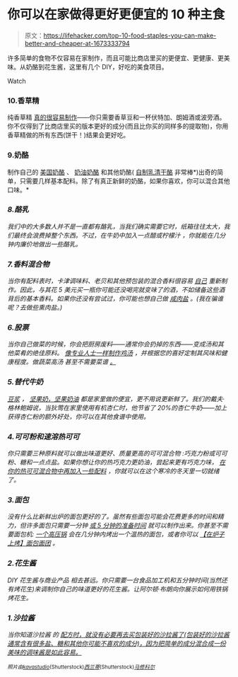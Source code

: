 # 你可以在家做得更好更便宜的 10 种主食

> 原文：<https://lifehacker.com/top-10-food-staples-you-can-make-better-and-cheaper-at-1673333794>

许多简单的食物不仅容易在家制作，而且可能比商店里买的更便宜、更健康、更美味。从奶酪到花生酱，这里有几个 DIY，好吃的美食项目。

Watch

### 10.香草精

纯香草精 [真的很容易制作](http://lifehacker.com/make-your-own-vanilla-extract-for-less-money-and-bigge-1456441454)——你只需要香草豆和一杯伏特加、朗姆酒或波旁酒。你不仅得到了比商店里买的版本更好的成分(而且比你买的同样多的提取物)，你用香草精做的所有东西(饼干！)结果会更好吃。

### 9.奶酪

制作自己的 [美国奶酪](http://lifehacker.com/diy-american-cheese-5923478) 、 [奶油奶酪](http://lifehacker.com/diy-cream-cheese-5931914) 和其他奶酪( [自制乳清干酪](http://www.foodnetwork.com/recipes/ina-garten/homemade-ricotta-recipe.html) 非常棒*)出奇的简单，只需要几样基本配料。除了有真正新鲜的奶酪，如果你喜欢，你可以混合其他口味。*

### *8.酪乳*

*我们中的大多数人并不是一直都有酪乳，当我们确实需要它时，纸箱往往太大，我们最终会浪费掉整个东西。不过，在牛奶中加入一点醋或柠檬汁 ，你就能在几分钟内廉价地做出一些酪乳。*

### *7.香料混合物*

*当你有配料表时，卡津调味料、老贝和其他预包装的混合香料很容易 [自己](http://lifehacker.com/skip-expensive-spice-mixes-and-make-your-own-5613735) 重新制作。因此，与其花 5 美元买一瓶你可能还没喝完就变味了的酒，不如储备这些酒背后的基本香料。如果你还没有尝试过，你可能也想自己做 [咸肉盐](http://lifehacker.com/make-your-own-bacon-salt-5838933) 。(我在骗谁呢？去做些熏肉盐。)*

### *6.股票*

*当你自己做菜的时候，你会把厨房废料——通常你会扔掉的东西——变成汤和其他菜肴的绝佳原料。 [像专业人士一样制作鸡汤](http://lifehacker.com/make-chicken-stock-like-a-pro-5158538) ，并根据您的喜好定制其风味和健康程度。做蔬菜高汤 甚至不需要菜谱 [。](http://lifehacker.com/make-your-own-no-hassle-vegetable-stock-without-a-recip-1571962074)*

### *5.替代牛奶*

*[豆浆](http://lifehacker.com/make-your-own-soy-milk-5856810) ， [坚果奶，坚果奶油](http://lifehacker.com/make-your-own-nut-milk-and-butters-with-this-visual-gui-1639622266) 都是家里做的便宜，更不用说更新鲜了。我们的戴夫·格林鲍姆说，当狄莺在家里使用有机杏仁时，他节省了 20%的杏仁牛奶——加上获得杏仁粉的额外好处，你可以在其他食谱中使用。*

### *4.可可粉和速溶热可可*

*你只需要三种原料就可以做出味道更好、质量更高的可可混合物 :巧克力粉或可可粉、糖和一点点盐。如果你想让你的热巧克力更奶油，尝起来更有巧克力味， [在你的热可可混合物中再加入一些配料](http://lifehacker.com/make-your-own-better-tasting-instant-hot-cocoa-mix-5731683) ，你就可以在这个寒冷的冬天里一切就绪了。*

### *3.面包*

*没有什么比新鲜出炉的面包更好的了。虽然有些面包可能会花费更多的时间和精力，但许多面包只需要一分钟 [或 5 分钟的准备时间](http://lifehacker.com/make-fresh-baked-bread-in-five-minutes-5287212) 就可以制作出来。你甚至不需要面包机: [一个高压锅](http://lifehacker.com/make-fresh-bread-in-minutes-in-a-pressure-cooker-5937291) 会在几分钟内烤出一个温热的面包，或者你可以 [【在炉子上烤】面包面团](http://lifehacker.com/bake-bread-on-your-stovetop-1589485156) 。*

### *2.花生酱*

*DIY 花生酱与商业产品 相去甚远。你只需要一台食品加工机和五分钟时间(当然还有烤花生)来调制你自己的味道更好的花生酱。让阿尔顿·布朗向你展示如何用铁锅 烤花生。*

### *1.沙拉酱*

*当你知道沙拉酱 的 [配方时，就没有必要再去买包装好的沙拉酱了(包装好的沙拉酱通常含有很多盐、糖和其他你可能不喜欢的成分)，因为把简单的成分混合成一份美味的调味酱是如此容易。](http://lifehacker.com/make-your-own-awesome-salad-dressing-with-this-simple-c-1530646384)*

*<small>*照片由*</small>[<small>*kavastudio*</small>](http://www.shutterstock.com/pic.mhtml?id=161989976&src=id)<small>*(Shutterstock)*</small>[<small>*西兰蒂*</small>](http://www.shutterstock.com/pic.mhtml?id=125316509&src=id)<small>*(Shutterstock)*</small>[<small>*马修科尔*</small>](http://www.shutterstock.com/pic.mhtml?id=127918910&src=id)*